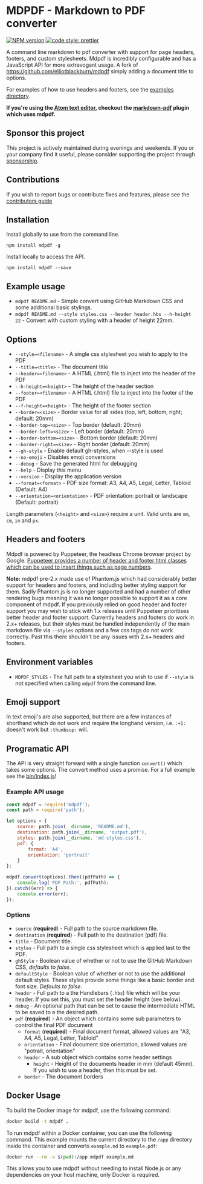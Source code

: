 # MDPDF - Markdown to PDF converter
[![NPM version](https://img.shields.io/npm/v/mdpdf.svg?style=flat-square)](https://www.npmjs.com/package/mdpdf) [![code style: prettier](https://img.shields.io/badge/code_style-prettier-ff69b4.svg?style=flat-square)](https://github.com/prettier/prettier)

A command line markdown to pdf converter with support for page headers, footers, and custom stylesheets. Mdpdf is incredibly configurable and has a JavaScript API for more extravogant usage. A fork of https://github.com/elliotblackburn/mdpdf simply adding a document title to options.

For examples of how to use headers and footers, see the [examples directory](./examples).

**If you're using the [Atom text editor](https://atom.io/), checkout the [markdown-pdf](https://atom.io/packages/markdown-pdf) plugin which uses mdpdf.**

## Sponsor this project

This project is actively maintained during evenings and weekends. If you or your company find it useful, please consider supporting the project through [sponsorship](https://github.com/users/BlueHatbRit/sponsorship).

## Contributions

If you wish to report bugs or contribute fixes and features, please see the [contributors guide](./CONTRIBUTING.md)

## Installation

Install globally to use from the command line.

`npm install mdpdf -g`

Install locally to access the API.

`npm install mdpdf --save`

## Example usage

* `mdpdf README.md` - Simple convert using GitHub Markdown CSS and some additional basic stylings.
* `mdpdf README.md --style styles.css --header header.hbs --h-height 22` - Convert with custom styling with a header of height 22mm.

## Options

* `--style=<filename>`          - A single css stylesheet you wish to apply to the PDF
* `--title=<title>`             - The document title
* `--header=<filename>`         - A HTML (.html) file to inject into the header of the PDF
* `--h-height=<height>`         - The height of the header section
* `--footer=<filename>`         - A HTML (.html) file to inject into the footer of the PDF
* `--f-height=<height>`         - The height of the footer section
* `--border=<size>`             - Border value for all sides (top, left, bottom, right; default: 20mm)
* `--border-top=<size>`         - Top border (default: 20mm)
* `--border-left=<size>`        - Left border (default: 20mm)
* `--border-bottom=<size>`      - Bottom border (default: 20mm)
* `--border-right=<size>`       - Right border (default: 20mm)
* `--gh-style`                  - Enable default gh-styles, when --style is used
* `--no-emoji`                  - Disables emoji conversions
* `--debug`                     - Save the generated html for debugging
* `--help`                      - Display this menu
* `--version`                   - Display the application version
* `--format=<format>`           - PDF size format: A3, A4, A5, Legal, Letter, Tabloid (Default: A4)
* `--orientation=<orientation>` - PDF orientation: portrait or landscape (Default: portrait)

Length parameters (`<height>` and `<size>`) require a unit. Valid units are `mm`, `cm`, `in` and `px`.

## Headers and footers

Mdpdf is powered by Puppeteer, the headless Chrome browser project by Google. [Puppeteer provides a number of header and footer html classes which can be used to insert things such as page numbers](https://github.com/GoogleChrome/puppeteer/blob/v1.11.0/docs/api.md#pagepdfoptions).

**Note:** mdpdf pre-2.x made use of Phantom.js which had considerably better support for headers and footers, and including better styling support for them. Sadly Phantom.js is no longer supported and had a number of other rendering bugs meaning it was no longer possible to support it as a core component of mdpdf. If you previously relied on good header and footer support you may wish to stick with 1.x releases until Puppeteer prioritises better header and footer support. Currently headers and footers do work in 2.x+ releases, but their styles must be handled independently of the main markdown file via `--styles` options and a few css tags do not work correctly. Past this there shouldn't be any issues with 2.x+ headers and footers.

## Environment variables

* `MDPDF_STYLES` - The full path to a stylesheet you wish to use if `--style` is not specified when calling `mdpdf` from the command line.

## Emoji support

In text emoji's are also supported, but there are a few instances of shorthand which do not work and require the longhand version, i.e. `:+1:` doesn't work but `:thumbsup:` will.

## Programatic API

The API is very straight forward with a single function `convert()` which takes some options. The convert method uses a promise. For a full example see the [bin/index.js](./bin/index.js)!

### Example API usage

```JavaScript
const mdpdf = require('mdpdf');
const path = require('path');

let options = {
    source: path.join(__dirname, 'README.md'),
    destination: path.join(__dirname, 'output.pdf'),
    styles: path.join(__dirname, 'md-styles.css'),
    pdf: {
        format: 'A4',
        orientation: 'portrait'
    }
};

mdpdf.convert(options).then((pdfPath) => {
    console.log('PDF Path:', pdfPath);
}).catch((err) => {
    console.error(err);
});
```

### Options

* `source` (**required**) - Full path to the source markdown file.
* `destination` (**required**) - Full path to the destination (pdf) file.
* `title` - Document title.
* `styles` - Full path to a single css stylesheet which is applied last to the PDF.
* `ghStyle` - Boolean value of whether or not to use the GitHub Markdown CSS, *defaults to false*.
* `defaultStyle` - Boolean value of whether or not to use the additional default styles. These styles provide some things like a basic border and font size. *Defaults to false*.
* `header` - Full path to a the Handlebars (`.hbs`) file which will be your header. If you set this, you must set the header height (see below).
* `debug` - An optional path that can be set to cause the intermediate HTML to be saved to a the desired path.
* `pdf` (**required**) - An object which contains some sub parameters to control the final PDF document
    * `format` (**required**) - Final document format, allowed values are "A3, A4, A5, Legal, Letter, Tabloid"
    * `orientation` - Final document size orientation, allowed values are "potrait, orientation"
    * `header` - A sub object which contains some header settings
        * `height` - Height of the documents header in mm (default 45mm). If you wish to use a header, then this must be set.
    * `border` - The document borders

## Docker Usage

To build the Docker image for mdpdf, use the following command:

```bash
docker build -t mdpdf .
```

To run mdpdf within a Docker container, you can use the following command. This example mounts the current directory to the `/app` directory inside the container and converts `example.md` to `example.pdf`:

```bash
docker run --rm -v $(pwd):/app mdpdf example.md
```

This allows you to use mdpdf without needing to install Node.js or any dependencies on your host machine, only Docker is required.

